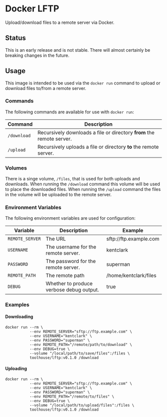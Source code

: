 # Docker LFTP

Upload/download files to a remote server via Docker.

## Status

This is an early release and is not stable. There will almost certainly be 
breaking changes in the future.

## Usage

This image is intended to be used via the `docker run` command to upload or
download files to/from a remote server.

### Commands

The following commands are available for use with `docker run`:

|   Command   |                              Description                              |
|-------------|-----------------------------------------------------------------------|
| `/download` | Recursively downloads a file or directory **from** the remote server. |
| `/upload`   | Recursively uploads a file or directory **to** the remote server.     |


### Volumes

There is a singe volume, `/files`, that is used for both uploads and downloads. 
When running the `/download` command this volume will be used to place the 
downloaded files. When running the `/upload` command the files in the volume
will be uploaded to the remote server.

### Environment Variables

The following environment variables are used for configuration:

|     Variable    |               Description                |        Example         |
|-----------------|------------------------------------------|------------------------|
| `REMOTE_SERVER` | The URL                                  | sftp://ftp.example.com |
| `USERNAME`      | The username for the remote server.      | kentclark              |
| `PASSWORD`      | The password for the remote server.      | superman               |
| `REMOTE_PATH`   | The remote path                          | /home/kentclark/files  |
| `DEBUG`         | Whether to produce verbose debug output. | true                   |

### Examples

#### Downloading

```shell
docker run --rm \
           --env REMOTE_SERVER="sftp://ftp.example.com" \
           --env USERNAME="kentclark" \
           --env PASSWORD="superman" \
           --env REMOTE_PATH="/remote/path/to/download" \
           --env DEBUG=true \
           --volume "/local/path/to/save/files":/files \
           toolhouse/lftp:v0.1.0 /download
```

#### Uploading

```shell
docker run --rm \
           --env REMOTE_SERVER="sftp://ftp.example.com" \
           --env USERNAME="kentclark" \
           --env PASSWORD="superman" \
           --env REMOTE_PATH="/remote/to/files" \
           --env DEBUG=true \
           --volume "/local/path/to/upload/files":/files \
           toolhouse/lftp:v0.1.0 /download
```